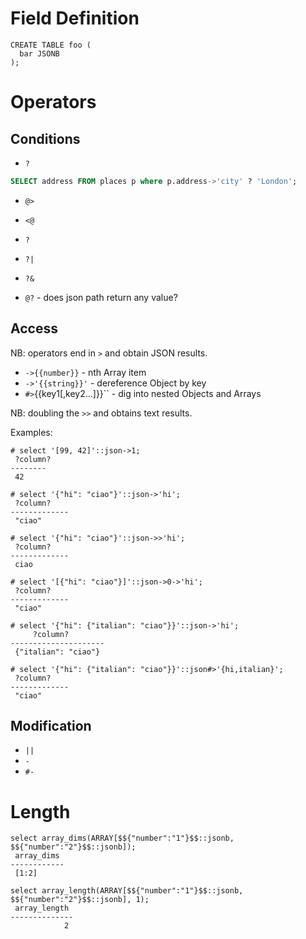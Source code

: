 # Field Definition

```
CREATE TABLE foo (
  bar JSONB
);
```

# Operators

## Conditions

* `?`

```sql
SELECT address FROM places p where p.address->'city' ? 'London';
```

* `@>`

* `<@`
* `?`
* `?|`
* `?&`
* `@?` - does json path return any value?

## Access

NB: operators end in `>` and obtain JSON results.

* `->{{number}}` - nth Array item
* `->'{{string}}'` - dereference Object by key
* `#>`{{key1[,key2...]}}`` - dig into nested Objects and Arrays

NB: doubling the `>>` and obtains text results.

Examples:

```psql
# select '[99, 42]'::json->1;
 ?column?
--------
 42

# select '{"hi": "ciao"}'::json->'hi';
 ?column?
-------------
 "ciao"

# select '{"hi": "ciao"}'::json->>'hi';
 ?column?
-------------
 ciao

# select '[{"hi": "ciao"}]'::json->0->'hi';
 ?column?
-------------
 "ciao"

# select '{"hi": {"italian": "ciao"}}'::json->'hi';
     ?column?
---------------------
 {"italian": "ciao"}

# select '{"hi": {"italian": "ciao"}}'::json#>'{hi,italian}';
 ?column?
-------------
 "ciao"
```

## Modification

* `||`
* `-`
* `#-`

# Length

```
select array_dims(ARRAY[$${"number":"1"}$$::jsonb, $${"number":"2"}$$::jsonb]);
 array_dims
------------
 [1:2]
```

```
select array_length(ARRAY[$${"number":"1"}$$::jsonb, $${"number":"2"}$$::jsonb], 1);
 array_length
--------------
            2
```
